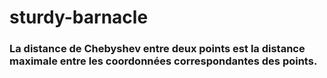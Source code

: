 # sturdy-barnacle
### La distance de Chebyshev entre deux points est la distance maximale entre les coordonnées correspondantes des points. 

